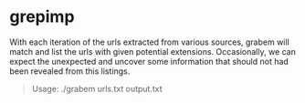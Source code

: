 # grepimp

With each iteration of the urls extracted from various sources, grabem will match and list the urls with given potential extensions. Occasionally, we can expect the unexpected and uncover some information that should not had been revealed from this listings.

> Usage: ./grabem urls.txt output.txt
